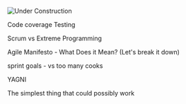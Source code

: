 ![Under Construction](../images/state/uc.png)





Code coverage
Testing




Scrum vs Extreme Programming

Agile Manifesto - What Does it Mean?  (Let's break it down)

sprint goals - vs too many cooks


YAGNI

The simplest thing that could possibly work